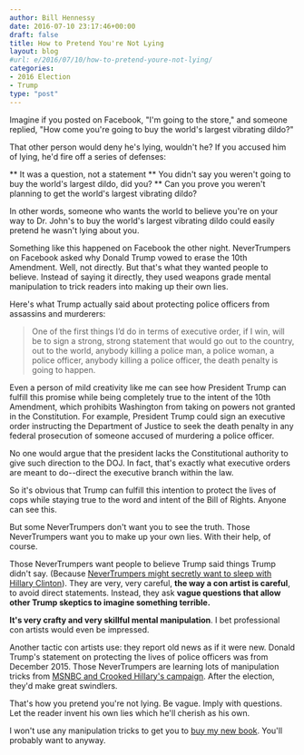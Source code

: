 ```yaml
---
author: Bill Hennessy
date: 2016-07-10 23:17:46+00:00
draft: false
title: How to Pretend You're Not Lying
layout: blog
#url: e/2016/07/10/how-to-pretend-youre-not-lying/
categories:
- 2016 Election
- Trump
type: "post"
---
```


Imagine if you posted on Facebook, "I'm going to the store," and someone replied, "How come you're going to buy the world's largest vibrating dildo?"

That other person would deny he's lying, wouldn't he? If you accused him of lying, he'd fire off a series of defenses:




** It was a question, not a statement
** You didn't say you weren't going to buy the world's largest dildo, did you?
** Can you prove you weren't planning to get the world's largest vibrating dildo?


In other words, someone who wants the world to believe you're on your way to Dr. John's to buy the world's largest vibrating dildo could easily pretend he wasn't lying about you.

Something like this happened on Facebook the other night. NeverTrumpers on Facebook asked why Donald Trump vowed to erase the 10th Amendment. Well, not directly. But that's what they wanted people to believe. Instead of saying it directly, they used weapons grade mental manipulation to trick readers into making up their own lies.

Here's what Trump actually said about protecting police officers from assassins and murderers:



> One of the first things I’d do in terms of executive order, if I win, will be to sign a strong, strong statement that would go out to the country, out to the world, anybody killing a police man, a police woman, a police officer, anybody killing a police officer, the death penalty is going to happen.



Even a person of mild creativity like me can see how President Trump can fulfill this promise while being completely true to the intent of the 10th Amendment, which prohibits Washington from taking on powers not granted in the Constitution. For example, President Trump could sign an executive order instructing the Department of Justice to seek the death penalty in any federal prosecution of someone accused of murdering a police officer.

No one would argue that the president lacks the Constitutional authority to give such direction to the DOJ. In fact, that's exactly what executive orders are meant to do--direct the executive branch within the law.

So it's obvious that Trump can fulfill this intention to protect the lives of cops while staying true to the word and intent of the Bill of Rights. Anyone can see this.

But some NeverTrumpers don't want you to see the truth. Those NeverTrumpers want you to make up your own lies. With their help, of course.

Those NeverTrumpers want people to believe Trump said things Trump didn't say. (Because [NeverTrumpers might secretly want to sleep with Hillary Clinton](https://hennessysview.com/2016/05/04/an-affair-to-dismember/)). They are very, very careful, **the way a con artist is careful**, to avoid direct statements. Instead, they ask **vague questions that allow other Trump skeptics to imagine something terrible.**

**It's very crafty and very skillful mental manipulation**. I bet professional con artists would even be impressed.

Another tactic con artists use: they report old news as if it were new. Donald Trump's statement on protecting the lives of police officers was from December 2015. Those NeverTrumpers are learning lots of manipulation tricks from [MSNBC and Crooked Hillary's campaign](https://hennessysview.com/2016/07/06/why-youre-mad-at-trump/). After the election, they'd make great swindlers.

That's how you pretend you're not lying. Be vague. Imply with questions. Let the reader invent his own lies which he'll cherish as his own.

I won't use any manipulation tricks to get you to [buy my new book](https://amzn.to/29wMUq0). You'll probably want to anyway.
